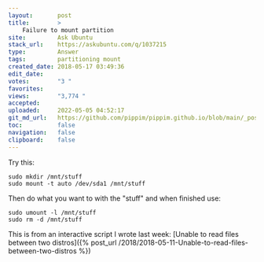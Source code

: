 ```yaml
---
layout:       post
title:        >
    Failure to mount partition
site:         Ask Ubuntu
stack_url:    https://askubuntu.com/q/1037215
type:         Answer
tags:         partitioning mount
created_date: 2018-05-17 03:49:36
edit_date:    
votes:        "3 "
favorites:    
views:        "3,774 "
accepted:     
uploaded:     2022-05-05 04:52:17
git_md_url:   https://github.com/pippim/pippim.github.io/blob/main/_posts/2018/2018-05-17-Failure-to-mount-partition.md
toc:          false
navigation:   false
clipboard:    false
---
```


Try this:

``` 
sudo mkdir /mnt/stuff
sudo mount -t auto /dev/sda1 /mnt/stuff
```

Then do what you want to with the "stuff" and when finished use:

``` 
sudo umount -l /mnt/stuff
sudo rm -d /mnt/stuff
```

This is from an interactive script I wrote last week: [Unable to read files between two distros]({% post_url /2018/2018-05-11-Unable-to-read-files-between-two-distros %})
